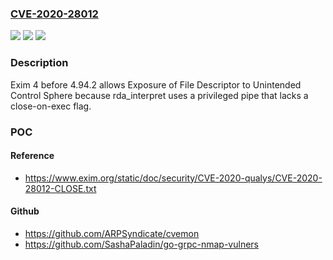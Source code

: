 ### [CVE-2020-28012](https://cve.mitre.org/cgi-bin/cvename.cgi?name=CVE-2020-28012)
![](https://img.shields.io/static/v1?label=Product&message=n%2Fa&color=blue)
![](https://img.shields.io/static/v1?label=Version&message=n%2Fa&color=blue)
![](https://img.shields.io/static/v1?label=Vulnerability&message=n%2Fa&color=brighgreen)

### Description

Exim 4 before 4.94.2 allows Exposure of File Descriptor to Unintended Control Sphere because rda_interpret uses a privileged pipe that lacks a close-on-exec flag.

### POC

#### Reference
- https://www.exim.org/static/doc/security/CVE-2020-qualys/CVE-2020-28012-CLOSE.txt

#### Github
- https://github.com/ARPSyndicate/cvemon
- https://github.com/SashaPaladin/go-grpc-nmap-vulners


